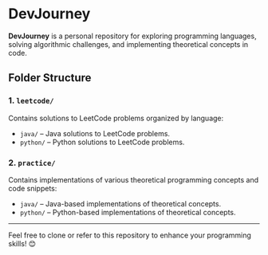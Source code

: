 # DevJourney  

**DevJourney** is a personal repository for exploring programming languages, solving algorithmic challenges, and implementing theoretical concepts in code.  

## Folder Structure  

### 1. `leetcode/`  
Contains solutions to LeetCode problems organized by language:  
- `java/` – Java solutions to LeetCode problems.  
- `python/` – Python solutions to LeetCode problems.  

### 2. `practice/`  
Contains implementations of various theoretical programming concepts and code snippets:  
- `java/` – Java-based implementations of theoretical concepts.  
- `python/` – Python-based implementations of theoretical concepts.  

---

Feel free to clone or refer to this repository to enhance your programming skills! 😊  
